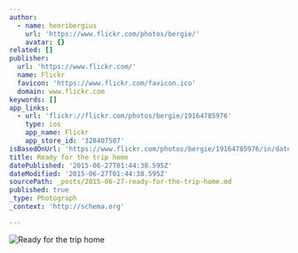 ```yaml
---
author:
  - name: henribergius
    url: 'https://www.flickr.com/photos/bergie/'
    avatar: {}
related: []
publisher:
  url: 'https://www.flickr.com/'
  name: Flickr
  favicon: 'https://www.flickr.com/favicon.ico'
  domain: www.flickr.com
keywords: []
app_links:
  - url: 'flickr://flickr.com/photos/bergie/19164785976'
    type: ios
    app_name: Flickr
    app_store_id: '328407587'
isBasedOnUrl: 'https://www.flickr.com/photos/bergie/19164785976/in/datetaken-public/'
title: Ready for the trip home
datePublished: '2015-06-27T01:44:38.595Z'
dateModified: '2015-06-27T01:44:38.595Z'
sourcePath: _posts/2015-06-27-ready-for-the-trip-home.md
published: true
_type: Photograph
_context: 'http://schema.org'

---
```

![Ready for the trip home](https://farm1.staticflickr.com/477/19164785976_5525d2dc56_b.jpg)